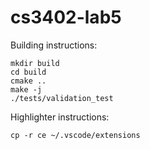 # cs3402-lab5

Building instructions:

```
mkdir build
cd build
cmake ..
make -j
./tests/validation_test
```

Highlighter instructions:

```
cp -r ce ~/.vscode/extensions
```
